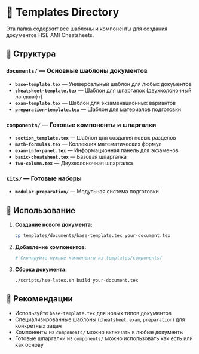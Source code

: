 # 📁 Templates Directory

Эта папка содержит все шаблоны и компоненты для создания документов HSE AMI Cheatsheets.

## 📂 Структура

### `documents/` — Основные шаблоны документов
- **`base-template.tex`** — Универсальный шаблон для любых документов
- **`cheatsheet-template.tex`** — Шаблон для шпаргалок (двухколоночный ландшафт)
- **`exam-template.tex`** — Шаблон для экзаменационных вариантов
- **`preparation-template.tex`** — Шаблон для материалов подготовки

### `components/` — Готовые компоненты и шпаргалки
- **`section_template.tex`** — Шаблон для создания новых разделов
- **`math-formulas.tex`** — Коллекция математических формул
- **`exam-info-panel.tex`** — Информационная панель для экзаменов
- **`basic-cheatsheet.tex`** — Базовая шпаргалка
- **`two-column.tex`** — Двухколоночная шпаргалка

### `kits/` — Готовые наборы
- **`modular-preparation/`** — Модульная система подготовки

## 🚀 Использование

1. **Создание нового документа:**
   ```bash
   cp templates/documents/base-template.tex your-document.tex
   ```

2. **Добавление компонентов:**
   ```bash
   # Скопируйте нужные компоненты из templates/components/
   ```

3. **Сборка документа:**
   ```bash
   ./scripts/hse-latex.sh build your-document.tex
   ```

## 📝 Рекомендации

- Используйте `base-template.tex` для новых типов документов
- Специализированные шаблоны (`cheatsheet`, `exam`, `preparation`) для конкретных задач
- Компоненты из `components/` можно включать в любые документы
- Готовые шпаргалки из `components/` можно использовать как есть или как основу
